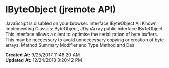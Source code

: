 # IByteObject (jremote API)

JavaScript is disabled on your browser. Interface IByteObject All Known Implementing Classes: ByteObject, JDynArray public interface IByteObject This interface allows a client to optimise the serialization of byte buffers. This may be neccessary to avoid unneccessary copying or creation of byte arrays. Method Summary Modifier and Type Method and Des  

**Created At:** 9/25/2017 11:48:20 AM  
**Updated At:** 12/24/2018 8:20:42 PM  

